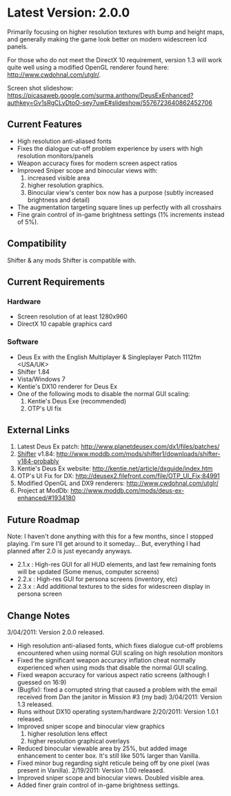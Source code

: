 # Latest Version: 2.0.0 #
Primarily focusing on higher resolution textures with bump and height maps, and generally making the game look better on modern widescreen lcd panels.


For those who do not meet the DirectX 10 requirement, version 1.3 will work quite well using a modified OpenGL renderer found here: http://www.cwdohnal.com/utglr/.

Screen shot slideshow: https://picasaweb.google.com/surma.anthony/DeusExEnhanced?authkey=Gv1sRgCLyDtoO-sey7uwE#slideshow/5576723640862452706

## Current Features ##
  * High resolution anti-aliased fonts
  * Fixes the dialogue cut-off problem experience by users with high resolution monitors/panels
  * Weapon accuracy fixes for modern screen aspect ratios
  * Improved Sniper scope and binocular views with:
    1. increased visible area
    1. higher resolution graphics.
    1. Binocular view's center box now has a purpose (subtly increased brightness and detail)
  * The augmentation targeting square lines up perfectly with all crosshairs
  * Fine grain control of in-game brightness settings (1% increments instead of 5%).
## Compatibility ##
Shifter & any mods Shifter is compatible with.
## Current Requirements ##
### Hardware ###
  * Screen resolution of at least 1280x960
  * DirectX 10 capable graphics card
### Software ###
  * Deus Ex with the English Multiplayer & Singleplayer Patch 1112fm <USA/UK>
  * Shifter 1.84
  * Vista/Windows 7
  * Kentie's DX10 renderer for Deus Ex
  * One of the following mods to disable the normal GUI scaling:
    1. Kentie's Deus Exe (recommended)
    1. OTP's UI fix
## External Links ##
  1. Latest Deus Ex patch: http://www.planetdeusex.com/dx1/files/patches/
  1. [Shifter](Shifter.md) v1.84: http://www.moddb.com/mods/shifter1/downloads/shifter-v184-probably
  1. Kentie's Deus Ex website: http://kentie.net/article/dxguide/index.htm
  1. OTP's UI Fix for DX: http://deusex2.filefront.com/file/OTP_UI_Fix;84991
  1. Modified OpenGL and DX9 renderers: http://www.cwdohnal.com/utglr/
  1. Project at ModDb: http://www.moddb.com/mods/deus-ex-enhanced/#1934180

## Future Roadmap ##

Note:  I haven't done anything with this for a few months, since I stopped playing. I'm sure I'll get around to it someday... But, everything I had planned after 2.0 is just eyecandy anyways.

  * 2.1.x : High-res GUI for all HUD elements, and last few remaining fonts will be updated (Some menus, computer screens)
  * 2.2.x : High-res GUI for persona screens (inventory, etc)
  * 2.3.x : Add additional textures to the sides for widescreen display in persona screen

## Change Notes ##
3/04/2011: Version 2.0.0 released.
  * High resolution anti-aliased fonts, which fixes dialogue cut-off problems encountered when using normal GUI scaling on high resolution monitors
  * Fixed the significant weapon accuracy inflation cheat normally experienced when using mods that disable the normal GUI scaling.
  * Fixed weapon accuracy for various aspect ratio screens (although I guessed on 16:9)
  * (Bugfix): fixed a corrupted string that caused a problem with the email received from Dan the janitor in Mission #3 (my bad)
3/04/2011: Version 1.3 released.
  * Runs without DX10 operating system/hardware
2/20/2011: Version 1.0.1 released.
  * Improved sniper scope and binocular view graphics
    1. higher resolution lens effect
    1. higher resolution graphical overlays
  * Reduced binocular viewable area by 25%, but added image enhancement to center box.  It's still like 50% larger than Vanilla.
  * Fixed minor bug regarding sight reticule being off by one pixel (was present in Vanilla).
2/19/2011: Version 1.00 released.
  * Improved sniper scope and binocular views.  Doubled visible area.
  * Added finer grain control of in-game brightness settings.
